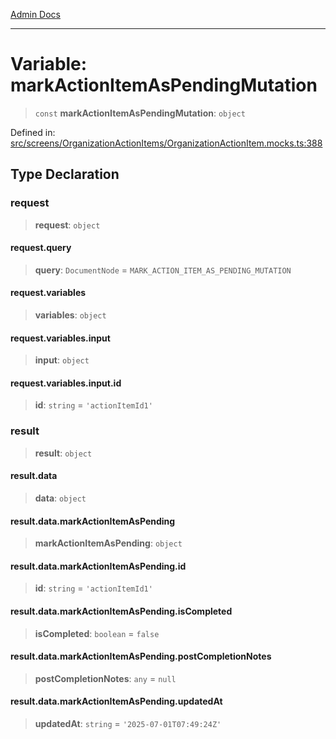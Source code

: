 [Admin Docs](/)

***

# Variable: markActionItemAsPendingMutation

> `const` **markActionItemAsPendingMutation**: `object`

Defined in: [src/screens/OrganizationActionItems/OrganizationActionItem.mocks.ts:388](https://github.com/PalisadoesFoundation/talawa-admin/blob/main/src/screens/OrganizationActionItems/OrganizationActionItem.mocks.ts#L388)

## Type Declaration

### request

> **request**: `object`

#### request.query

> **query**: `DocumentNode` = `MARK_ACTION_ITEM_AS_PENDING_MUTATION`

#### request.variables

> **variables**: `object`

#### request.variables.input

> **input**: `object`

#### request.variables.input.id

> **id**: `string` = `'actionItemId1'`

### result

> **result**: `object`

#### result.data

> **data**: `object`

#### result.data.markActionItemAsPending

> **markActionItemAsPending**: `object`

#### result.data.markActionItemAsPending.id

> **id**: `string` = `'actionItemId1'`

#### result.data.markActionItemAsPending.isCompleted

> **isCompleted**: `boolean` = `false`

#### result.data.markActionItemAsPending.postCompletionNotes

> **postCompletionNotes**: `any` = `null`

#### result.data.markActionItemAsPending.updatedAt

> **updatedAt**: `string` = `'2025-07-01T07:49:24Z'`
